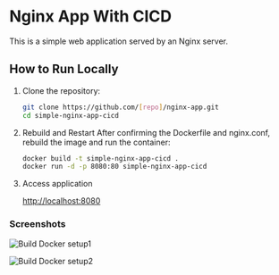 # Nginx App With CICD

This is a simple web application served by an Nginx server.

## How to Run Locally

1. Clone the repository:
   ```bash
   git clone https://github.com/[repo]/nginx-app.git
   cd simple-nginx-app-cicd
2. Rebuild and Restart
    After confirming the Dockerfile and nginx.conf, rebuild the image and run the container:
    ```bash
    docker build -t simple-nginx-app-cicd .
    docker run -d -p 8080:80 simple-nginx-app-cicd
3.  Access application

    [http://localhost:8080](http://localhost:8080)


### Screenshots
![Build Docker setup1](https://github.com/clarizalooktech/simple-nginx-app-cicd/blob/feature/build-cicd-pipeline/assets/build-docker-setup-infra-step1.JPG)

![Build Docker setup2](https://github.com/clarizalooktech/simple-nginx-app-cicd/blob/feature/build-cicd-pipeline/assets/build-docker-setup-infra-step2.JPG)